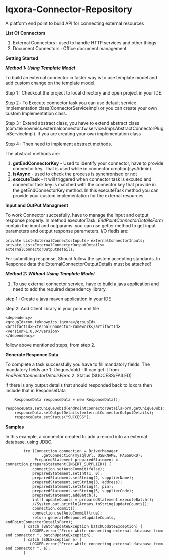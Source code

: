 # Iqxora-Connector-Repository

A platform end point to build API for connecting external resources

**List Of Connectors**
1. External Connectors : used to handle HTTP services and other things
2. Document Connectors : Office document management

**Getting Started**

**_Method 1: Using Template Model_**

To build an external connector in faster way is to use template model and add custom change on the template model.

Step 1 : Checkout the project to local directory and open project in your IDE.

Step 2 : To Execute connector task you can use default service Implementation class(ConnectorServiceImpl) or you can create your own custom Implementation class.

Step 3 : Extend abstract class, you have to extend abstract class (com.teknowmics.externalconnector.fw.service.Impl.AbstractConnectorPluginServiceImpl). if you are creating your own implementation class

Step 4 : Then need to implement abstract methods. 

The abstract methods are:

1. **getEndConnectorKey** - Used to identify your connector, have to provide connector key. That is used while in connector creation(sysAdmin)
2. **isAsync** - used to check the process is synchronised or not
3. **executeTask** - It will triggered when connector task is excuted and connector task key is matched with the connector key that provide in the getEndConnectorKey method. In this executeTask method you can provide your custom implementation for the external resources.

**Input and OutPut Managment**

To work Connector succesfully, have to manage the input and output response properly.
In method executorTask, _EndPointConnectorDetailsForm_ contain the input and outparams. you can use getter method to get input parameters and output response parameters.
I/O fiedls are:

```
private List<ExternalConnectorInputs> externalConnectorInputs;
private List<ExternalConnectorOutputDetails> externalConnectorOutputDetails;
```

For submitting response, Should follow the system accepting standards.
In Responce data the ExternalConnectorOutputDetails must be attached!

**_Method 2: Without Using Template Model_**

1. To use external connector service, have to build a java application and need to add the required dependency library.

step 1 : Create a java maven application in your IDE

step 2: Add Client library in your pom.xml file
```
<dependency>
<groupId>com.teknowmics.iqxora</groupId>
<artifactId>ExternalConnectorFramework</artifactId>
<version>1.0.0</version>
</dependency>
```

follow above mentioned steps, from step 2.


**Generate Responce Data**

To complete a task successfully you have to fill mandatory fields. The mandatory fields are
    1. UniqueJobId - It can get it from _EndPointConnectorDetailsForm_
    2. Status (SUCCESS/FAILED)

if there is any output details that should responded back to Iqxora then include that in ResponseData
```
    ResponseData responceData = new ResponseData();
    responceData.setUniqueJobId(endPointConnectorDetailsForm.getUniqueJobId());
    responceData.setOutputDetails(externalConnectorOutputDetails);
    responceData.setStatus("SUCCESS");
```

**Samples**

In this example, a connector created to add a record into an external database, using JDBC.

```
        try (Connection connection = DriverManager
                .getConnection(mysqlUrl, USERNAME, PASSWORD);
             PreparedStatement preparedStatement = connection.prepareStatement(INSERT_SUPPLIER)) {
            connection.setAutoCommit(false);
            preparedStatement.setInt(1, 0);
            preparedStatement.setString(2, supplierName);
            preparedStatement.setString(3, address);
            preparedStatement.setString(4, pin);
            preparedStatement.setString(5, supplierCode);
            preparedStatement.addBatch();
            int[] updateCounts = preparedStatement.executeBatch();
            //System.out.println(Arrays.toString(updateCounts));
            connection.commit();
            connection.setAutoCommit(true);
            return generateResponce(updateCounts, endPointConnectorDetailsForm);
        } catch (BatchUpdateException batchUpdateException) {
           LOGGER.error("Error while connecting external database from end connector ", batchUpdateException);
        } catch (SQLException e) {
           LOGGER.error("Error while connecting external database from end connector ", e);
        }
        
```


    





